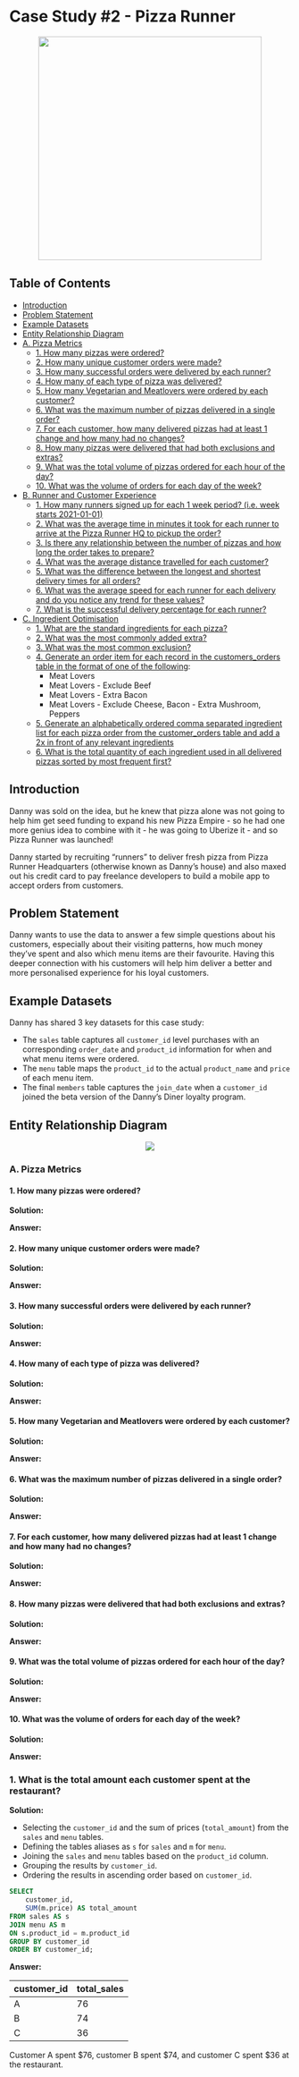 
# Case Study #2 - Pizza Runner


<p align="center">
  <img height="400" src="https://github.com/gretapoc/8-Week-SQL-Challenge/blob/main/images/2.png">
</p>


## Table of Contents

- [Introduction](#introduction)
- [Problem Statement](#problem-statement)
- [Example Datasets](#example-datasets)
- [Entity Relationship Diagram](#entity-relationship-diagram)
- [A. Pizza Metrics]()
  - [1. How many pizzas were ordered?]()
  - [2. How many unique customer orders were made?]()
  - [3. How many successful orders were delivered by each runner?]()
  - [4. How many of each type of pizza was delivered?]()
  - [5. How many Vegetarian and Meatlovers were ordered by each customer?]()
  - [6. What was the maximum number of pizzas delivered in a single order?]()
  - [7. For each customer, how many delivered pizzas had at least 1 change and how many had no changes?]()
  - [8. How many pizzas were delivered that had both exclusions and extras?]()
  - [9. What was the total volume of pizzas ordered for each hour of the day?]()
  - [10. What was the volume of orders for each day of the week?]()
- [B. Runner and Customer Experience]()
  - [1. How many runners signed up for each 1 week period? (i.e. week starts 2021-01-01)]()
  - [2. What was the average time in minutes it took for each runner to arrive at the Pizza Runner HQ to pickup the order?]()
  - [3. Is there any relationship between the number of pizzas and how long the order takes to prepare?]()
  - [4. What was the average distance travelled for each customer?]()
  - [5. What was the difference between the longest and shortest delivery times for all orders?]()
  - [6. What was the average speed for each runner for each delivery and do you notice any trend for these values?]()
  - [7. What is the successful delivery percentage for each runner?]()
- [C. Ingredient Optimisation]()
  - [1. What are the standard ingredients for each pizza?]()
  - [2. What was the most commonly added extra?]()
  - [3. What was the most common exclusion?]()
  - [4. Generate an order item for each record in the customers_orders table in the format of one of the following]():
	- Meat Lovers
	- Meat Lovers - Exclude Beef
	- Meat Lovers - Extra Bacon
	- Meat Lovers - Exclude Cheese, Bacon - Extra Mushroom, Peppers
  - [5. Generate an alphabetically ordered comma separated ingredient list for each pizza order from the customer_orders table and add a 2x in front of any relevant ingredients]()
  - [6. What is the total quantity of each ingredient used in all delivered pizzas sorted by most frequent first?]()




## Introduction

Danny was sold on the idea, but he knew that pizza alone was not going to help him get seed funding to expand his new Pizza Empire - so he had one more genius idea to combine with it - he was going to Uberize it - and so Pizza Runner was launched!

Danny started by recruiting “runners” to deliver fresh pizza from Pizza Runner Headquarters (otherwise known as Danny’s house) and also maxed out his credit card to pay freelance developers to build a mobile app to accept orders from customers.

## Problem Statement

Danny wants to use the data to answer a few simple questions about his customers, especially about their visiting patterns, how much money they’ve spent and also which menu items are their favourite. 
Having this deeper connection with his customers will help him deliver a better and more personalised experience for his loyal customers.

## Example Datasets

Danny has shared 3 key datasets for this case study:

- The `sales` table captures all `customer_id` level purchases with an corresponding `order_date` and `product_id` information for when and what menu items were ordered.
- The `menu` table maps the `product_id` to the actual `product_name` and `price` of each menu item.
- The final `members` table captures the `join_date` when a `customer_id` joined the beta version of the Danny’s Diner loyalty program.

## Entity Relationship Diagram

<p align="center">
  <img src="https://github.com/gretapoc/8-Week-SQL-Challenge/blob/main/images/diag1.PNG">
</p>





### A. Pizza Metrics


#### 1. How many pizzas were ordered?

**Solution:**

**Answer:**


#### 2. How many unique customer orders were made?

**Solution:**

**Answer:**


#### 3. How many successful orders were delivered by each runner?

**Solution:**

**Answer:**


#### 4. How many of each type of pizza was delivered?

**Solution:**

**Answer:**


#### 5. How many Vegetarian and Meatlovers were ordered by each customer?

**Solution:**

**Answer:**


#### 6. What was the maximum number of pizzas delivered in a single order?

**Solution:**

**Answer:**


#### 7. For each customer, how many delivered pizzas had at least 1 change and how many had no changes?

**Solution:**

**Answer:**


#### 8. How many pizzas were delivered that had both exclusions and extras?

**Solution:**

**Answer:**


#### 9. What was the total volume of pizzas ordered for each hour of the day?

**Solution:**

**Answer:**


#### 10. What was the volume of orders for each day of the week?

**Solution:**

**Answer:**








### 1. What is the total amount each customer spent at the restaurant?

**Solution:**

- Selecting the `customer_id` and the sum of prices (`total_amount`) from the `sales` and `menu` tables.
- Defining the tables aliases as `s` for `sales` and `m` for `menu`.
- Joining the `sales` and `menu` tables based on the `product_id` column.
- Grouping the results by `customer_id`.
- Ordering the results in ascending order based on `customer_id`.

```sql
SELECT 
	customer_id, 
	SUM(m.price) AS total_amount
FROM sales AS s
JOIN menu AS m
ON s.product_id = m.product_id
GROUP BY customer_id
ORDER BY customer_id;
```

**Answer:**

| customer_id | total_sales |
| ----------- | ----------- |
| A           | 76          |
| B           | 74          |
| C           | 36          |

Customer A spent $76, customer B spent $74, and customer C spent $36 at the restaurant.
